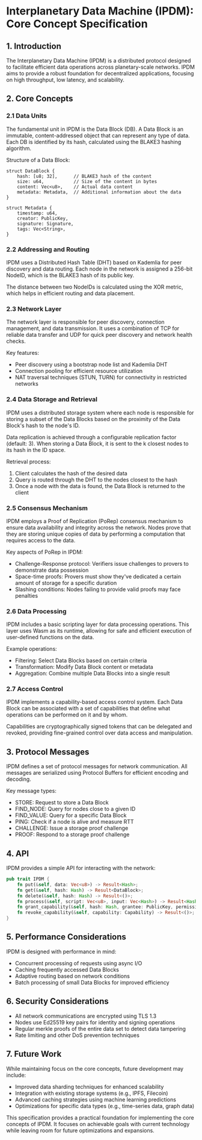 # Interplanetary Data Machine (IPDM): Core Concept Specification

## 1. Introduction

The Interplanetary Data Machine (IPDM) is a distributed protocol designed to facilitate efficient data operations across planetary-scale networks. IPDM aims to provide a robust foundation for decentralized applications, focusing on high throughput, low latency, and scalability.

## 2. Core Concepts

### 2.1 Data Units

The fundamental unit in IPDM is the Data Block (DB). A Data Block is an immutable, content-addressed object that can represent any type of data. Each DB is identified by its hash, calculated using the BLAKE3 hashing algorithm.

Structure of a Data Block:
```
struct DataBlock {
    hash: [u8; 32],      // BLAKE3 hash of the content
    size: u64,           // Size of the content in bytes
    content: Vec<u8>,    // Actual data content
    metadata: Metadata,  // Additional information about the data
}

struct Metadata {
    timestamp: u64,
    creator: PublicKey,
    signature: Signature,
    tags: Vec<String>,
}
```

### 2.2 Addressing and Routing

IPDM uses a Distributed Hash Table (DHT) based on Kademlia for peer discovery and data routing. Each node in the network is assigned a 256-bit NodeID, which is the BLAKE3 hash of its public key.

The distance between two NodeIDs is calculated using the XOR metric, which helps in efficient routing and data placement.

### 2.3 Network Layer

The network layer is responsible for peer discovery, connection management, and data transmission. It uses a combination of TCP for reliable data transfer and UDP for quick peer discovery and network health checks.

Key features:
- Peer discovery using a bootstrap node list and Kademlia DHT
- Connection pooling for efficient resource utilization
- NAT traversal techniques (STUN, TURN) for connectivity in restricted networks

### 2.4 Data Storage and Retrieval

IPDM uses a distributed storage system where each node is responsible for storing a subset of the Data Blocks based on the proximity of the Data Block's hash to the node's ID.

Data replication is achieved through a configurable replication factor (default: 3). When storing a Data Block, it is sent to the k closest nodes to its hash in the ID space.

Retrieval process:
1. Client calculates the hash of the desired data
2. Query is routed through the DHT to the nodes closest to the hash
3. Once a node with the data is found, the Data Block is returned to the client

### 2.5 Consensus Mechanism

IPDM employs a Proof of Replication (PoRep) consensus mechanism to ensure data availability and integrity across the network. Nodes prove that they are storing unique copies of data by performing a computation that requires access to the data.

Key aspects of PoRep in IPDM:
- Challenge-Response protocol: Verifiers issue challenges to provers to demonstrate data possession
- Space-time proofs: Provers must show they've dedicated a certain amount of storage for a specific duration
- Slashing conditions: Nodes failing to provide valid proofs may face penalties

### 2.6 Data Processing

IPDM includes a basic scripting layer for data processing operations. This layer uses Wasm as its runtime, allowing for safe and efficient execution of user-defined functions on the data.

Example operations:
- Filtering: Select Data Blocks based on certain criteria
- Transformation: Modify Data Block content or metadata
- Aggregation: Combine multiple Data Blocks into a single result

### 2.7 Access Control

IPDM implements a capability-based access control system. Each Data Block can be associated with a set of capabilities that define what operations can be performed on it and by whom.

Capabilities are cryptographically signed tokens that can be delegated and revoked, providing fine-grained control over data access and manipulation.

## 3. Protocol Messages

IPDM defines a set of protocol messages for network communication. All messages are serialized using Protocol Buffers for efficient encoding and decoding.

Key message types:
- STORE: Request to store a Data Block
- FIND_NODE: Query for nodes close to a given ID
- FIND_VALUE: Query for a specific Data Block
- PING: Check if a node is alive and measure RTT
- CHALLENGE: Issue a storage proof challenge
- PROOF: Respond to a storage proof challenge

## 4. API

IPDM provides a simple API for interacting with the network:

```rust
pub trait IPDM {
    fn put(&self, data: Vec<u8>) -> Result<Hash>;
    fn get(&self, hash: Hash) -> Result<DataBlock>;
    fn delete(&self, hash: Hash) -> Result<()>;
    fn process(&self, script: Vec<u8>, input: Vec<Hash>) -> Result<Hash>;
    fn grant_capability(&self, hash: Hash, grantee: PublicKey, permissions: u32) -> Result<Capability>;
    fn revoke_capability(&self, capability: Capability) -> Result<()>;
}
```

## 5. Performance Considerations

IPDM is designed with performance in mind:
- Concurrent processing of requests using async I/O
- Caching frequently accessed Data Blocks
- Adaptive routing based on network conditions
- Batch processing of small Data Blocks for improved efficiency

<!-- Target performance metrics:
- Throughput: x0,000 operations per second per node
- Latency: < x00ms for data retrieval (95th percentile)
- Scalability: Linear scaling up to x,000 nodes -->

## 6. Security Considerations

- All network communications are encrypted using TLS 1.3
- Nodes use Ed25519 key pairs for identity and signing operations
- Regular merkle proofs of the entire data set to detect data tampering
- Rate limiting and other DoS prevention techniques

## 7. Future Work

While maintaining focus on the core concepts, future development may include:
- Improved data sharding techniques for enhanced scalability
- Integration with existing storage systems (e.g., IPFS, Filecoin)
- Advanced caching strategies using machine learning predictions
- Optimizations for specific data types (e.g., time-series data, graph data)

This specification provides a practical foundation for implementing the core concepts of IPDM. It focuses on achievable goals with current technology while leaving room for future optimizations and expansions.